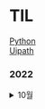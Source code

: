 # TIL

<a href="https://github.com/ridka42/TIL/tree/main/Python">Python</a></li> <br>
<a href="https://github.com/ridka42/TIL/tree/main/Uipath">Uipath</a></li>

### 2022
<details>
<summary>10월</summary>
<div markdown="1"> 


   <details>
   <summary>10월 27일</summary>
   <div markdown="1">      


>  <details>
>  <summary>Python</summary>
>  <div markdown="1">        
>   <a href="https://github.com/ridka42/TIL/tree/main/Python/AlpacoLec/221027">32 ~ 34</a> <br>
> 32. 열에 있는 값을 행으로 내리는 방법 <br>
> 33. 행에 있는 값을 열로 올리는 방법 <br>
> 34. 데이터에 순위를 매기는 방법
> </div>
> </details>

>  <details>
>  <summary>Uipath</summary>
>  <div markdown="1">        
>   <a href="https://github.com/ridka42/TIL/tree/main/Uipath/UipathAcademy/221027">Build Your Frist Process with Studio</a> <br>
>   <a href="https://github.com/ridka42/TIL/tree/main/Uipath/UipathAcademy/221027">A Day in the Life of an RPA Developer</a>
> </div>
> </details>


</div>
</details>

<details>
<summary>10월 28일</summary>
<div markdown="1">     


>  <details>
>  <summary>Python</summary>
>  <div markdown="1">        
>   <a href="https://github.com/ridka42/TIL/tree/main/Python/AlpacoLec/221028">35 ~ 37</a> <br>
> 35. 상관분석<br>
> 36. 정규표현식 <br>
> 37. 인터넷에 있는 데이터를 수집하는 방법
> </div>
> </details>


>  <details>
>  <summary>Uipath</summary>
>  <div markdown="1">        
>   <a href="https://github.com/ridka42/TIL/tree/main/Uipath/UipathAcademy/221028">Variables and Arguments in Studio</a> 
> </div>
> </details>


</div>
</details>


<details>
<summary>10월 30일</summary>
<div markdown="1">     


> <details>
> <summary>Uipath</summary>
> <div markdown="1">        
>   <a href="https://github.com/ridka42/TIL/tree/main/Uipath/UipathAcademy/221030/1030%20Variables%20and%20Arguments%20in%20Studio">Variables and Arguments in Studio</a><br>
>   <a href="https://github.com/ridka42/TIL/tree/main/Uipath/UipathAcademy/221030/1030%20Control%20Flow%20in%20Studio">Control Flow in Studio</a> 
> </div>
>  </details>

  

   </div>
   </details>


</div>
</details>
